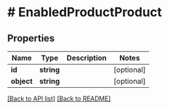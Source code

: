 # # EnabledProductProduct

## Properties

Name | Type | Description | Notes
------------ | ------------- | ------------- | -------------
**id** | **string** |  | [optional] 
**object** | **string** |  | [optional] 


[[Back to API list]](../../README.md#endpoints) [[Back to README]](../../README.md)
